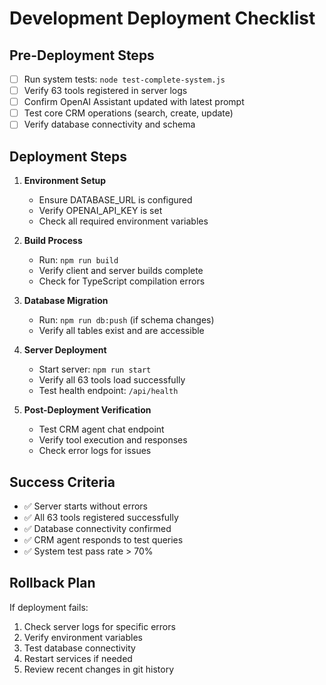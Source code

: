 # Development Deployment Checklist

## Pre-Deployment Steps
- [ ] Run system tests: `node test-complete-system.js`
- [ ] Verify 63 tools registered in server logs
- [ ] Confirm OpenAI Assistant updated with latest prompt
- [ ] Test core CRM operations (search, create, update)
- [ ] Verify database connectivity and schema

## Deployment Steps
1. **Environment Setup**
   - Ensure DATABASE_URL is configured
   - Verify OPENAI_API_KEY is set
   - Check all required environment variables

2. **Build Process**
   - Run: `npm run build`
   - Verify client and server builds complete
   - Check for TypeScript compilation errors

3. **Database Migration**
   - Run: `npm run db:push` (if schema changes)
   - Verify all tables exist and are accessible

4. **Server Deployment**
   - Start server: `npm run start`
   - Verify all 63 tools load successfully
   - Test health endpoint: `/api/health`

5. **Post-Deployment Verification**
   - Test CRM agent chat endpoint
   - Verify tool execution and responses
   - Check error logs for issues

## Success Criteria
- ✅ Server starts without errors
- ✅ All 63 tools registered successfully
- ✅ Database connectivity confirmed
- ✅ CRM agent responds to test queries
- ✅ System test pass rate > 70%

## Rollback Plan
If deployment fails:
1. Check server logs for specific errors
2. Verify environment variables
3. Test database connectivity
4. Restart services if needed
5. Review recent changes in git history